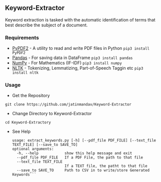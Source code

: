 ## Keyword-Extractor
Keyword extraction is tasked with the automatic identification of terms that best describe the subject of a document.

### Requirements
  - [PyPDF2](https://github.com/mstamy2/PyPDF2) - A utility to read and write PDF files in Python `pip3 install PyPDF2`
  - [Pandas](https://github.com/pandas-dev/pandas) - For saving data in DataFrame `pip3 install pandas`
  - [NumPy](https://github.com/numpy/numpy) - For Mathematics (IF-IDF) `pip3 install numpy`
  - [NLTK](https://github.com/nltk/nltk) - Tokenizing, Lemmatizing, Part-of-Speech Taggin etc `pip3 install nltk`

### Usage
 - Get the Repository
 
 `git clone https://github.com/jatinmandav/Keyword-Extractor`
 
 - Change Directory to Keyword-Extractor
 
 `cd Keyword-Extractory`
 
 - See Help
    ```python3 extract_keywords.py --help
    usage: extract_keywords.py [-h] [--pdf_file PDF_FILE] [--text_file TEXT_FILE] [--save_to SAVE_TO]
    optional arguments:
      -h, --help            show this help message and exit
      --pdf_file PDF_FILE   If a PDF File, the path to that file
      --text_file TEXT_FILE
                            If a TEXT file, the patht to that file
      --save_to SAVE_TO     Path to CSV in to write/store Generated Keywords```


